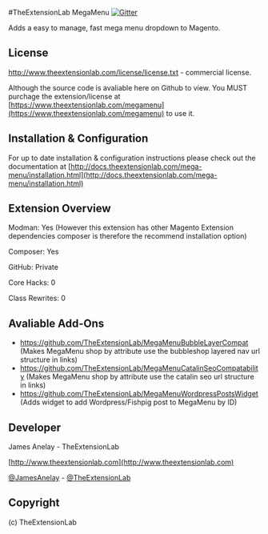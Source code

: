 #TheExtensionLab MegaMenu
[![Gitter](https://badges.gitter.im/Join%20Chat.svg)](https://gitter.im/TheExtensionLab/MegaMenu?utm_source=badge&utm_medium=badge&utm_campaign=pr-badge)

Adds a easy to manage, fast mega menu dropdown to Magento.

License
-------
http://www.theextensionlab.com/license/license.txt - commercial license.

Although the source code is avaliable here on Github to view. You MUST purchage the extension/license at [https://www.theextensionlab.com/megamenu](https://www.theextensionlab.com/megamenu) to use it.

Installation & Configuration
------------------
For up to date installation & configuration instructions please check out the documentation at
[http://docs.theextensionlab.com/mega-menu/installation.html](http://docs.theextensionlab.com/mega-menu/installation.html)

Extension Overview
------------------
Modman: Yes (However this extension has other Magento Extension dependencies composer is therefore the recommend installation option)

Composer: Yes

GitHub: Private

Core Hacks: 0

Class Rewrites: 0

Avaliable Add-Ons
-----------------
- https://github.com/TheExtensionLab/MegaMenuBubbleLayerCompat (Makes MegaMenu shop by attribute use the bubbleshop layered nav url structure in links)
- https://github.com/TheExtensionLab/MegaMenuCatalinSeoCompatability (Makes MegaMenu shop by attribute use the catalin seo url structure in links)
- https://github.com/TheExtensionLab/MegaMenuWordpressPostsWidget (Adds widget to add Wordpress/Fishpig post to MegaMenu by ID)

Developer
--------------
James Anelay - TheExtensionLab

[http://www.theextensionlab.com](http://www.theextensionlab.com)

[@JamesAnelay](https://twitter.com/jamesanelay) - [@TheExtensionLab](https://twitter.com/TheExtensionLab)


Copyright
---------
(c) TheExtensionLab
